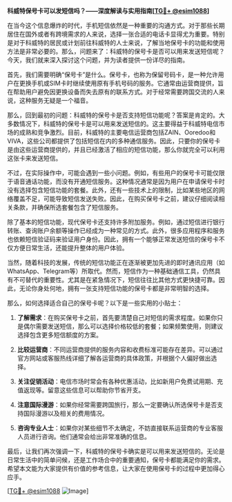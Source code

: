**科威特保号卡可以发短信吗？——深度解读与实用指南[[TG💪+ @esim1088](https://t.me/s/esim1088)]**

在当今这个信息爆炸的时代，手机短信依然是一种重要的沟通方式。对于那些长期居住在国外或者有跨境需求的人来说，选择一张合适的电话卡显得尤为重要。特别是对于科威特的居民或计划前往科威特的人士来说，了解当地保号卡的功能和使用方法是非常必要的。那么，问题来了：科威特的保号卡是否可以用来发送短信呢？今天，我们就来深入探讨这个问题，并为读者提供一份详尽的指南。

首先，我们需要明确“保号卡”是什么。保号卡，也称为保留号码卡，是一种允许用户在更换手机或SIM卡时继续使用原有手机号码的服务。它通常由运营商提供，旨在帮助用户避免因更换设备而失去原有的联系方式。对于经常需要跨国交流的人来说，这种服务无疑是一个福音。

那么，回到最初的问题：科威特的保号卡是否支持短信功能呢？答案是肯定的。大多数情况下，科威特的保号卡是可以用来发送短信的。这主要得益于科威特电信市场的成熟和竞争激烈。目前，科威特的主要电信运营商包括ZAIN、Ooredoo和VIVA，这些公司都提供了包括短信在内的多种通信服务。因此，只要你的保号卡是由这些运营商提供的，并且已经激活了相应的短信功能，那么你就完全可以利用这张卡来发送短信。

不过，在实际操作中，可能会遇到一些小问题。例如，有些用户的保号卡可能仅限于语音通话功能，而没有开通短信服务。这种情况通常是因为用户在申请保号卡时没有选择包含短信功能的套餐。此外，还有一些技术上的限制，比如某些地区的网络覆盖不足，可能导致短信发送失败。因此，在购买保号卡之前，建议仔细阅读相关条款，并确保所选套餐包含了短信服务。

除了基本的短信功能，现代保号卡还支持许多附加服务。例如，通过短信进行银行转账、查询账户余额等操作已经成为一种常见的方式。此外，很多应用程序和服务也依赖短信验证码来验证用户身份。因此，拥有一个能够正常发送短信的保号卡不仅方便日常生活，还能提升整体的用户体验。

当然，随着科技的发展，传统的短信功能正在逐渐被更加先进的即时通讯应用（如WhatsApp、Telegram等）所取代。然而，短信作为一种基础通信工具，仍然具有不可替代的重要性。尤其是在紧急情况下，短信往往比其他方式更快捷可靠。因此，无论你身处何地，拥有一张支持短信功能的保号卡都是非常明智的选择。

那么，如何选择适合自己的保号卡呢？以下是一些实用的小贴士：

1. **了解需求**：在购买保号卡之前，首先要清楚自己对短信的需求程度。如果你只是偶尔需要发送短信，那么可以选择价格较低的套餐；如果频繁使用，则建议选择包含更多短信额度的方案。

2. **比较运营商**：不同运营商提供的服务内容和收费标准可能存在差异。可以通过官方网站或客服热线详细了解各运营商的具体政策，并根据个人偏好做出选择。

3. **关注促销活动**：电信市场时常会有各种优惠活动，比如新用户免费试用期、充值返现等。留意这些信息可以帮助你节省开支。

4. **注意国际漫游**：如果你经常需要跨国旅行，那么一定要确认所选保号卡是否支持国际漫游以及相关的费用情况。

5. **咨询专业人士**：如果你对某些细节不太确定，不妨直接联系运营商的专业客服人员进行咨询。他们通常会给出非常准确的信息。

最后，让我们再次强调一下，科威特的保号卡确实是可以用来发送短信的。无论是日常生活中的简单问候，还是工作场合中的重要通知，保号卡都能满足你的需求。希望本文能为大家提供有价值的参考信息，让大家在使用保号卡的过程中更加得心应手。

[[TG💪+ @esim1088](https://t.me/s/esim1088) ![Image](https://i.postimg.cc/4NQfJmqS/Snipaste-2025-05-13-00-14-12.png)]
